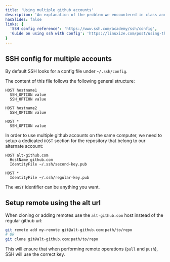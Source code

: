 ```yaml
---
title: 'Using multiple github accounts'
description: 'An explanation of the problem we encountered in class and how to solve it'
hasSlides: false
links: {
  'SSH config reference': 'https://www.ssh.com/academy/ssh/config',
  'Guide on using ssh with config': 'https://linuxize.com/post/using-the-ssh-config-file/'
}
---
```


## SSH config for multiple accounts

By default SSH looks for a config file under `~/.ssh/config`.

The content of this file follows the following general structure:

```
HOST hostname1
  SSH_OPTION value
  SSH_OPTION value

HOST hostname2
  SSH_OPTION value

HOST *
  SSH_OPTION value
```

In order to use multiple github accounts on the same computer,
we need to setup a dedicated `HOST` section for the repository that
belong to our alternate account:

```
HOST alt-github.com
  HostName github.com
  IdentityFile ~/.ssh/second-key.pub

HOST *
  IdentityFile ~/.ssh/regular-key.pub
```

The `HOST` identifier can be anything you want.

## Setup remote using the alt url

When cloning or adding remotes use the `alt-github.com` host instead of
the regular github url:

```bash
git remote add my-remote git@alt-github.com:path/to/repo
# OR
git clone git@alt-github.com:path/to/repo
```

This will ensure that when performing remote operations (`pull` and `push`),
SSH will use the correct key.

